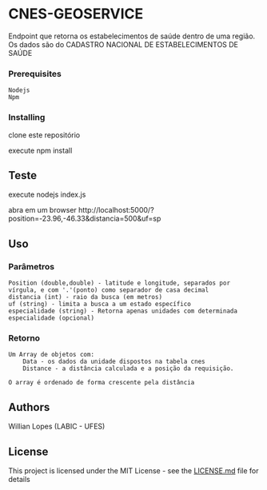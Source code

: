 # CNES-GEOSERVICE

Endpoint que retorna os estabelecimentos de saúde dentro de uma região. Os dados são do CADASTRO NACIONAL DE ESTABELECIMENTOS DE SAÚDE

### Prerequisites
	Nodejs
	Npm


### Installing

clone este repositório

execute
	npm install

## Teste

execute nodejs index.js

abra em um browser http://localhost:5000/?position=-23.96,-46.33&distancia=500&uf=sp

## Uso

### Parâmetros
	Position (double,double) - latitude e longitude, separados por vírgula, e com '.'(ponto) como separador de casa decimal 
	distancia (int) - raio da busca (em metros)
	uf (string) - limita a busca a um estado específico
	especialidade (string) - Retorna apenas unidades com determinada especialidade (opcional) 

### Retorno
	Um Array de objetos com:
		Data - os dados da unidade dispostos na tabela cnes
		Distance - a distância calculada e a posição da requisição.

	O array é ordenado de forma crescente pela distância 

## Authors

Willian Lopes (LABIC - UFES)

## License

This project is licensed under the MIT License - see the [LICENSE.md](LICENSE.md) file for details
